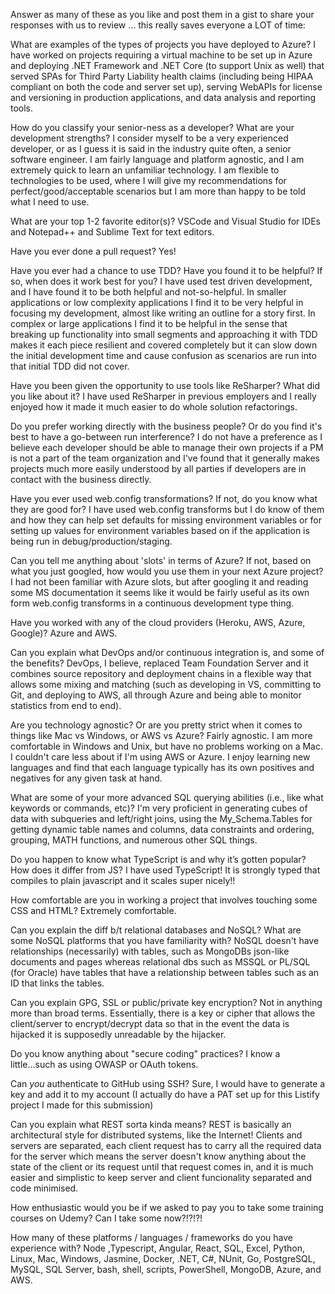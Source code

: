 Answer as many of these as you like and post them in a gist to share your responses with us to review … this really saves everyone a LOT of time:

What are examples of the types of projects you have deployed to Azure? I have worked on projects requiring a virtual machine to be set up in Azure and deploying .NET Framework and .NET Core (to support Unix as well) that served SPAs for Third Party Liability health claims (including being HIPAA compliant on both the code and server set up), serving WebAPIs for license and versioning in production applications, and data analysis and reporting tools.

How do you classify your senior-ness as a developer? What are your development strengths? I consider myself to be a very experienced developer, or as I guess it is said in the industry quite often, a senior software engineer. I am fairly language and platform agnostic, and I am extremely quick to learn an unfamiliar technology. I am flexible to technologies to be used, where I will give my recommendations for perfect/good/acceptable scenarios but I am more than happy to be told what I need to use.

What are your top 1-2 favorite editor(s)? VSCode and Visual Studio for IDEs and Notepad++ and Sublime Text for text editors.

Have you ever done a pull request? Yes!

Have you ever had a chance to use TDD? Have you found it to be helpful? If so, when does it work best for you? I have used test driven development, and I have found it to be both helpful and not-so-helpful. In smaller applications or low complexity applications I find it to be very helpful in focusing my development, almost like writing an outline for a story first. In complex or large applications I find it to be helpful in the sense that breaking up functionality into small segments and approaching it with TDD makes it each piece resilient and covered completely but it can slow down the initial development time and cause confusion as scenarios are run into that initial TDD did not cover.

Have you been given the opportunity to use tools like ReSharper? What did you like about it? I have used ReSharper in previous employers and I really enjoyed how it made it much easier to do whole solution refactorings.

Do you prefer working directly with the business people? Or do you find it's best to have a go-between run interference? I do not have a preference as I believe each developer should be able to manage their own projects if a PM is not a part of the team organization and I've found that it generally makes projects much more easily understood by all parties if developers are in contact with the business directly.

Have you ever used web.config transformations? If not, do you know what they are good for? I have used web.config transforms but I do know of them and how they can help set defaults for missing environment variables or for setting up values for environment variables based on if the application is being run in debug/production/staging.

Can you tell me anything about 'slots' in terms of Azure? If not, based on what you just googled, how would you use them in your next Azure project? I had not been familiar with Azure slots, but after googling it and reading some MS documentation it seems like it would be fairly useful as its own form web.config transforms in a continuous development type thing.

Have you worked with any of the cloud providers (Heroku, AWS, Azure, Google)? Azure and AWS.

Can you explain what DevOps and/or continuous integration is, and some of the benefits? DevOps, I believe, replaced Team Foundation Server and it combines source repository and deployment chains in a flexible way that allows some mixing and matching (such as developing in VS, committing to Git, and deploying to AWS, all through Azure and being able to monitor statistics from end to end).

Are you technology agnostic? Or are you pretty strict when it comes to things like Mac vs Windows, or AWS vs Azure? Fairly agnostic. I am more comfortable in Windows and Unix, but have no problems working on a Mac. I couldn't care less about if I'm using AWS or Azure. I enjoy learning new languages and find that each language typically has its own positives and negatives for any given task at hand.

What are some of your more advanced SQL querying abilities (i.e., like what keywords or commands, etc)? I'm very proficient in generating cubes of data with subqueries and left/right joins, using the My_Schema.Tables for getting dynamic table names and columns, data constraints and ordering, grouping, MATH functions, and numerous other SQL things.

Do you happen to know what TypeScript is and why it’s gotten popular? How does it differ from JS? I have used TypeScript! It is strongly typed that compiles to plain javascript and it scales super nicely!!

How comfortable are you in working a project that involves touching some CSS and HTML? Extremely comfortable.

Can you explain the diff b/t relational databases and NoSQL? What are some NoSQL platforms that you have familiarity with? NoSQL doesn't have relationships (necessarily) with tables, such as MongoDBs json-like documents and pages whereas relational dbs such as MSSQL or PL/SQL (for Oracle) have tables that have a relationship between tables such as an ID that links the tables.

Can you explain GPG, SSL or public/private key encryption? Not in anything more than broad terms. Essentially, there is a key or cipher that allows the client/server to encrypt/decrypt data so that in the event the data is hijacked it is supposedly unreadable by the hijacker.

Do you know anything about "secure coding" practices? I know a little...such as using OWASP or OAuth tokens.

Can _you_ authenticate to GitHub using SSH? Sure, I would have to generate a key and add it to my account (I actually do have a PAT set up for this Listify project I made for this submission)

Can you explain what REST sorta kinda means? REST is basically an architectural style for distributed systems, like the Internet! Clients and servers are separated, each client request has to carry all the required data for the server which means the server doesn't know anything about the state of the client or its request until that request comes in, and it is much easier and simplistic to keep server and client funcionality separated and code minimised.

How enthusiastic would you be if we asked to pay you to take some training courses on Udemy? Can I take some now?!?!?!

How many of these platforms / languages / frameworks do you have experience with? Node ,Typescript, Angular, React, SQL, Excel, Python, Linux, Mac, Windows, Jasmine, Docker, .NET, C#, NUnit, Go, PostgreSQL, MySQL, SQL Server, bash, shell, scripts, PowerShell, MongoDB, Azure, and AWS.
